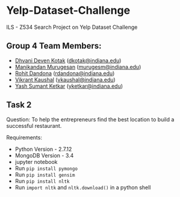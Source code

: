 # Yelp-Dataset-Challenge
ILS - Z534 Search Project on Yelp Dataset Challenge

## Group 4 Team Members:
* [Dhvani Deven Kotak](https://github.com/dhvanikotak) (dkotak@indiana.edu)  
* [Manikandan Murugesan](https://github.com/manikandan5) (murugesm@indiana.edu)  
* [Rohit Dandona](https://github.com/rohitdandona) (rdandona@indiana.edu)  
* [Vikrant Kaushal](https://github.com/KaushalVikrant) (vkaushal@indiana.edu)  
* [Yash Sumant Ketkar](https://github.com/yashketkar) (yketkar@indiana.edu)

## Task 2

Question: To help the entrepreneurs find the best location to build a successful restaurant.

Requirements:
- Python Version - 2.7.12
- MongoDB Version - 3.4
- jupyter notebook
- Run `pip install pymongo`
- Run `pip install gensim`
- Run `pip install nltk`
- Run `import nltk` and `nltk.download()` in a python shell

